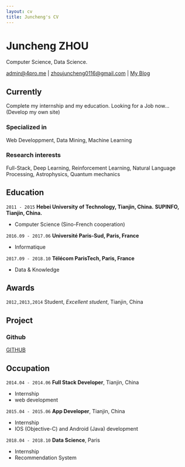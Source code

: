 ```yaml
---
layout: cv
title: Juncheng's CV
---
```

# Juncheng ZHOU
Computer Science, Data Science.

<div id="webaddress">
<a href="admin@4pro.me">admin@4pro.me</a>
| <a href="zhoujuncheng0116@gmail.com">zhoujuncheng0116@gmail.com</a>
| <a href="https://blog.4pro.me">My Blog</a>
</div>


## Currently

Complete my internship and my education. Looking for a Job now... (Develop my own site)

### Specialized in

Web Developpment, Data Mining, Machine Learning


### Research interests

Full-Stack, Deep Learning, Reinforcement Learning, Natural Language Processing, Astrophysics, Quantum mechanics


## Education

`2011 - 2015`
__Hebei University of Technology, Tianjin, China.__
__SUPINFO, Tianjin, China.__

- Computer Science (Sino-French cooperation)

`2016.09 - 2017.06`
__Université Paris-Sud, Paris, France__

- Informatique

`2017.09 - 2018.10`
__Télécom ParisTech, Paris, France__

- Data & Knowledge


## Awards

`2012,2013,2014`
Student, *Excellent student*, Tianjin, China


## Project

<!-- A list is also available [online](http://scholar.google.co.uk/citations?user=LTOTl0YAAAAJ) -->

### Github

[GITHUB](https://github.com/Vbubblery)



## Occupation

`2014.04 - 2014.06`
__Full Stack Developer__, Tianjin, China

- Internship
- web development

`2015.04 - 2015.06`
__App Developer__, Tianjin, China

- Internship
- IOS (Objective-C) and Android (Java) development

`2018.04 - 2018.10`
__Data Science__, Paris

- Internship
- Recommendation System


<!-- ### Footer

Last updated: November 2018 -->


